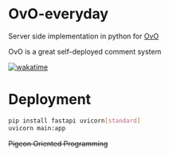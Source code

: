 # OvO-everyday

Server side implementation in python for [OvO](https://github.com/ovojs/OvO)

OvO is a great self-deployed comment system

[![wakatime](https://wakatime.com/badge/github/HoshinoSuzumi/OvO-everyday.svg)](https://wakatime.com/badge/github/HoshinoSuzumi/OvO-everyday)

# Deployment

```bash
pip install fastapi uvicorn[standard]
uvicorn main:app
```

~~Pigeon Oriented Programming~~
